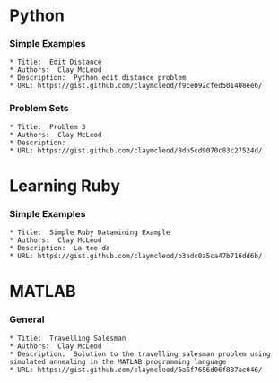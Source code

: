 #  Python
###  Simple Examples
    * Title:  Edit Distance
    * Authors:  Clay McLeod
    * Description:  Python edit distance problem
    * URL: https://gist.github.com/claymcleod/f9ce092cfed501408ee6/

###  Problem Sets
    * Title:  Problem 3
    * Authors:  Clay McLeod
    * Description: 
    * URL: https://gist.github.com/claymcleod/8db5cd9070c83c27524d/

#  Learning Ruby
###  Simple Examples
    * Title:  Simple Ruby Datamining Example
    * Authors:  Clay McLeod
    * Description:  La tee da
    * URL: https://gist.github.com/claymcleod/b3adc0a5ca47b716dd6b/

#  MATLAB
###  General
    * Title:  Travelling Salesman
    * Authors:  Clay McLeod
    * Description:  Solution to the travelling salesman problem using simulated annealing in the MATLAB programming language
    * URL: https://gist.github.com/claymcleod/6a6f7656d06f887ae046/


